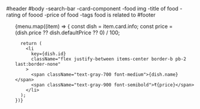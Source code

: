 #header
#body
    -search-bar
    -card-component
        -food img
        -title of food
        -rating of foood
        -price of food
        -tags food is related to
#footer


<div>
       
  
  <ul className="space-y-3">
    {menu.map((item) => {
      const dish = item.card.info;
      const price = (dish.price ?? dish.defaultPrice ?? 0) / 100;

      return (
        <li
          key={dish.id}
          className="flex justify-between items-center border-b pb-2 last:border-none"
        >
          <span className="text-gray-700 font-medium">{dish.name}</span>
          <span className="text-gray-900 font-semibold">₹{price}</span>
        </li>
      );
    })}
  </ul>